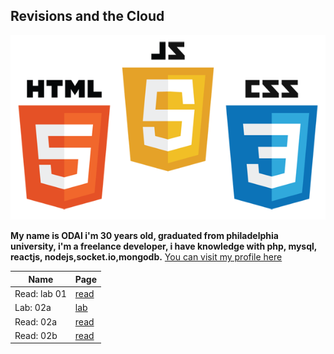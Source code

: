 ## Revisions and the Cloud

![img](assesst/logo.png)


**My name is ODAI i'm 30 years old, graduated from philadelphia university, i'm a freelance developer, i have knowledge with php, mysql, reactjs, nodejs,socket.io,mongodb.** [You can visit my profile here](https://github.com/odai1990)


| Name          |            Page       |
| ------------- | ------------- |
| Read: lab 01 | [read](Read_lab01.md) |
| Lab: 02a | [lab](Lab:02a.md) |
| Read: 02a | [read](Read:02a.md) |
| Read: 02b | [read](Read:02b.md) |


